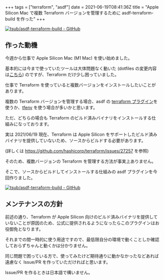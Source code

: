 +++
tags = ["terraform", "asdf"]
date = 2021-06-19T08:41:36Z
title = "Apple Silicon Mac で複数 Terraform バージョンを管理するために asdf-terraform-build を作った"
+++

[![tsub/asdf-terraform-build - GitHub](https://gh-card.dev/repos/tsub/asdf-terraform-build.svg?fullname=)](https://github.com/tsub/asdf-terraform-build)

<!--more-->

## 作った動機

今週から仕事で Apple Silicon Mac (M1 Mac) を使い始めました。

基本的には今まで使っていたツールは大体問題なく動いた (dotfiles の変更内容は[こちら](https://github.com/tsub/dotfiles/pull/2/files)) のですが、Terraform だけ少し困っていました。

仕事で Terraform を使っていると複数バージョンをインストールしたいことがあります。

複数の Terraform バージョンを管理する場合、asdf の [terraform プラグイン](https://github.com/asdf-community/asdf-hashicorp)を使うか、[tfenv](https://github.com/tfutils/tfenv) を使う場合が多いかと思います。

ただ、どちらの場合も Terraform のビルド済みバイナリをインストールする仕組みになっております。

実は 2021/06/19 現在、Terraform は Apple Silicon をサポートしたビルド済みバイナリを提供していないため、ソースからビルドする必要があります。

(詳しくは https://github.com/hashicorp/terraform/issues/27257 を参照)

そのため、複数バージョンの Terraform を管理する方法が事実上ありません。

そこで、ソースからビルドしてインストールする仕組みの asdf プラグインを今回作りました。

[![tsub/asdf-terraform-build - GitHub](https://gh-card.dev/repos/tsub/asdf-terraform-build.svg?fullname=)](https://github.com/tsub/asdf-terraform-build)

## メンテナンスの方針

前述の通り、Terraform が Apple Silicon 向けのビルド済みバイナリを提供していないことが原因のため、公式に提供されるようになったらこのプラグインはお役御免となります。

それまでの間一時的に使う用途ですので、最低限自分の環境で動くことしか確認しておらずちゃんと動くかは分かりません。

同じ問題で困っている方で、使ってみたけど期待通りに動かなかったなどあれば遠慮なく Issue/PR を作っていただければと思います。

Issue/PR を作るときは日本語で構いません。

